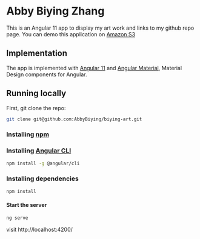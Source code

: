 # Abby Biying Zhang

This is an Angular 11 app to display my art work and links to my github repo page.
You can demo this application on [Amazon S3](http://www.biyingzhang.com)

## Implementation

The app is implemented with [Angular 11](https://angular.io) and [Angular Material](https://material.angular.io/), Material Design components for Angular.

## Running locally

First, git clone the repo:

```sh
git clone git@github.com:AbbyBiying/biying-art.git
```

### Installing [npm](https://www.npmjs.com/get-npm)

### Installing [Angular CLI](https://github.com/angular/angular-cli)

```sh
npm install -g @angular/cli
```

### Installing dependencies

```sh
npm install
```

#### Start the server

```sh
ng serve
```

visit http://localhost:4200/
